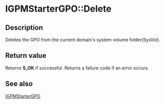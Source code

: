 # IGPMStarterGPO::Delete

## Description

Deletes the GPO from the current domain's system volume folder(SysVol).

## Return value

Returns **S_OK** if successful. Returns a failure code if an error occurs.

## See also

[IGPMStarterGPO](https://learn.microsoft.com/previous-versions/windows/desktop/api/gpmgmt/nn-gpmgmt-igpmstartergpo)